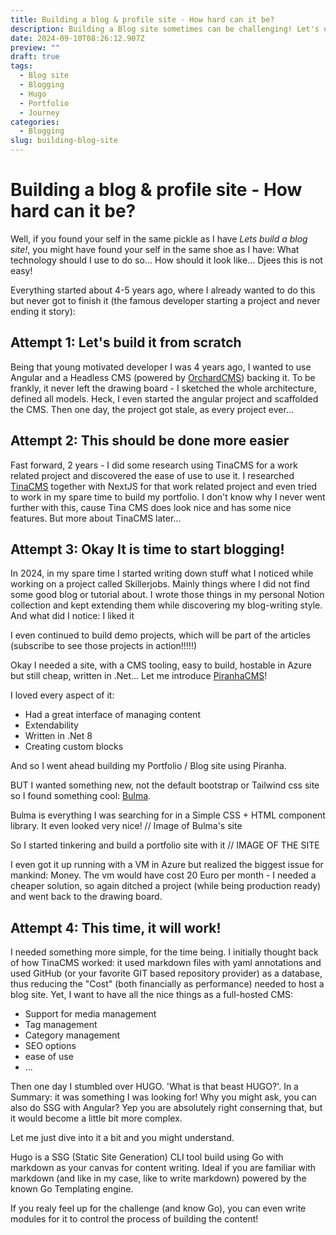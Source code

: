 ```yaml
---
title: Building a blog & profile site - How hard can it be?
description: Building a Blog site sometimes can be challenging! Let's dive into my process of building a profile and blog site!
date: 2024-09-10T08:26:12.907Z
preview: ""
draft: true
tags:
  - Blog site
  - Blogging
  - Hugo
  - Portfolio
  - Journey
categories:
  - Blogging
slug: building-blog-site
---
```


# Building a blog & profile site - How hard can it be?

Well, if you found your self in the same pickle as I have _Lets build a blog site!_, you might have found your self in the same shoe as I have:
What technology should I use to do so... How should it look like... Djees this is not easy!

Everything started about 4-5 years ago, where I already wanted to do this but never got to finish it (the famous developer starting a project and never ending it story):

## Attempt 1: Let's build it from scratch

Being that young motivated developer I was 4 years ago, I wanted to use Angular and a Headless CMS (powered by [OrchardCMS](https://orchardcore.net/)) backing it.
To be frankly, it never left the drawing board - I sketched the whole architecture, defined all models. Heck, I even started the angular project and scaffolded the CMS.
Then one day, the project got stale, as every project ever...

## Attempt 2: This should be done more easier

Fast forward, 2 years - I did some research using TinaCMS for a work related project and discovered the ease of use to use it.
I researched [TinaCMS](https://tina.io/) together with NextJS for that work related project and even tried to work in my spare time to build my portfolio.
I don't know why I never went further with this, cause Tina CMS does look nice and has some nice features.
But more about TinaCMS later...

## Attempt 3: Okay It is time to start blogging!

In 2024, in my spare time I started writing down stuff what I noticed while working on a project called Skillerjobs. Mainly things where I did not find some good blog or tutorial about.
I wrote those things in my personal Notion collection and kept extending them while discovering my blog-writing style.
And what did I notice: I liked it

I even continued to build demo projects, which will be part of the articles (subscribe to see those projects in action!!!!!)

Okay I needed a site, with a CMS tooling, easy to build, hostable in Azure but still cheap, written in .Net... Let me introduce [PiranhaCMS](https://piranhacms.org/)!

I loved every aspect of it:

- Had a great interface of managing content
- Extendability
- Written in .Net 8
- Creating custom blocks

And so I went ahead building my Portfolio / Blog site using Piranha.

BUT I wanted something new, not the default bootstrap or Tailwind css site so I found something cool: [Bulma](https://bulma.io/).

Bulma is everything I was searching for in a Simple CSS + HTML component library. It even looked very nice!
// Image of Bulma's site

So I started tinkering and build a portfolio site with it
// IMAGE OF THE SITE

I even got it up running with a VM in Azure but realized the biggest issue for mankind: Money.
The vm would have cost 20 Euro per month - I needed a cheaper solution, so again ditched a project (while being production ready) and went back to the drawing board.

## Attempt 4: This time, it will work!

I needed something more simple, for the time being.
I initially thought back of how TinaCMS worked: it used markdown files with yaml annotations and used GitHub (or your favorite GIT based repository provider) as a database, thus reducing the "Cost" (both financially as performance) needed to host a blog site.
Yet, I want to have all the nice things as a full-hosted CMS:

- Support for media management
- Tag management
- Category management
- SEO options
- ease of use
- ...

Then one day I stumbled over HUGO. 'What is that beast HUGO?'. In a Summary: it was something I was looking for!
Why you might ask, you can also do SSG with Angular?
Yep you are absolutely right conserning that, but it would become a little bit more complex.

Let me just dive into it a bit and you might understand.

Hugo is a SSG (Static Site Generation) CLI tool build using Go with markdown as your canvas for content writing.
Ideal if you are familiar with markdown (and like in my case, like to write markdown) powered by the known Go Templating engine.

If you realy feel up for the challenge (and know Go), you can even write modules for it to control the process of building the content!
